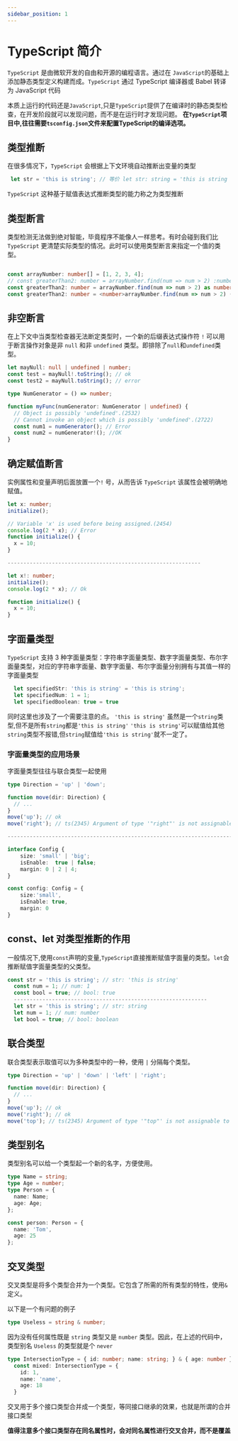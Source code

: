 ```yaml
---
sidebar_position: 1
---
```

# TypeScript 简介
`TypeScript` 是由微软开发的自由和开源的编程语言。通过在 `JavaScript`的基础上添加静态类型定义构建而成。`TypeScript` 通过 TypeScript 编译器或 Babel 转译为 JavaScript 代码


本质上运行的代码还是`JavaScript`,只是`TypeScript`提供了在编译时的静态类型检查，在开发阶段就可以发现问题，而不是在运行时才发现问题。
**在`TypeScript`项目中,往往需要`tsconfig.json`文件来配置TypeScript的编译选项。**

## 类型推断
在很多情况下，`TypeScript` 会根据上下文环境自动推断出变量的类型
```typescript
 let str = 'this is string'; // 等价 let str: string = 'this is string

```
`TypeScript` 这种基于赋值表达式推断类型的能力称之为类型推断

## 类型断言
类型检测无法做到绝对智能，毕竟程序不能像人一样思考。有时会碰到我们比 `TypeScript` 更清楚实际类型的情况。此时可以使用类型断言来指定一个值的类型。
```typescript

const arrayNumber: number[] = [1, 2, 3, 4];
// const greaterThan2: number = arrayNumber.find(num => num > 2) :number || undefined
const greaterThan2: number = arrayNumber.find(num => num > 2) as number;( 使用`as` 断言为number类型)
const greaterThan2: number = <number>arrayNumber.find(num => num > 2) (使用尖括号语法)
```

## 非空断言
在上下文中当类型检查器无法断定类型时，一个新的后缀表达式操作符 `!` 可以用于断言操作对象是非 `null` 和非 `undefined` 类型。即排除了`null`和`undefined`类型。
```typescript
let mayNull: null | undefined | number;
const test = mayNull!.toString(); // ok
const test2 = mayNull.toString(); // error

type NumGenerator = () => number;

function myFunc(numGenerator: NumGenerator | undefined) {
  // Object is possibly 'undefined'.(2532)
  // Cannot invoke an object which is possibly 'undefined'.(2722)
  const num1 = numGenerator(); // Error
  const num2 = numGenerator!(); //OK
}
```
## 确定赋值断言
实例属性和变量声明后面放置一个`!` 号，从而告诉 `TypeScript` 该属性会被明确地赋值。
```typescript
let x: number;
initialize();

// Variable 'x' is used before being assigned.(2454)
console.log(2 * x); // Error
function initialize() {
  x = 10;
}

-------------------------------------------------------------

let x!: number;
initialize();
console.log(2 * x); // Ok

function initialize() {
  x = 10;
}
```

## 字面量类型
`TypeScript` 支持 3 种字面量类型：字符串字面量类型、数字字面量类型、布尔字面量类型，对应的字符串字面量、数字字面量、布尔字面量分别拥有与其值一样的字面量类型
```typescript
  let specifiedStr: 'this is string' = 'this is string';
  let specifiedNum: 1 = 1;
  let specifiedBoolean: true = true
```
同时这里也涉及了一个需要注意的点。 `'this is string'` 虽然是一个`string`类型,但不是所有`string`都是`'this is string'`
`'this is string'`可以赋值给其他`string`类型不报错,但`string`赋值给`'this is string'`就不一定了。

### 字面量类型的应用场景
字面量类型往往与联合类型一起使用
```typescript
type Direction = 'up' | 'down';

function move(dir: Direction) {
  // ...
}
move('up'); // ok
move('right'); // ts(2345) Argument of type '"right"' is not assignable to parameter of type 'Direction'

---------------------------------------------------------------------------------------

interface Config {
    size: 'small' | 'big';
    isEnable:  true | false;
    margin: 0 | 2 | 4;
}

const config: Config = {
    size:'small',
    isEnable: true,
    margin: 0
}


```
## const、let 对类型推断的作用
一般情况下,使用`const`声明的变量,`TypeScript`直接推断赋值字面量的类型。`let`会推断赋值字面量类型的父类型。
```typescript
const str = 'this is string'; // str: 'this is string'
  const num = 1; // num: 1
  const bool = true; // bool: true
  -------------------------------------------------------------
  let str = 'this is string'; // str: string
  let num = 1; // num: number
  let bool = true; // bool: boolean
```
## 联合类型
联合类型表示取值可以为多种类型中的一种，使用 `|` 分隔每个类型。
```typescript
type Direction = 'up' | 'down' | 'left' | 'right';

function move(dir: Direction) {
  // ...
}
move('up'); // ok
move('right'); // ok
move('top'); // ts(2345) Argument of type '"top"' is not assignable to parameter of type 'Direction'
```
## 类型别名
类型别名可以给一个类型起一个新的名字，方便使用。
```typescript
type Name = string;
type Age = number;
type Person = {
  name: Name;
  age: Age;
};

const person: Person = {
  name: 'Tom',
  age: 25
};
```
## 交叉类型
交叉类型是将多个类型合并为一个类型。它包含了所需的所有类型的特性，使用`&`定义。

以下是一个有问题的例子
```typescript
type Useless = string & number;
```
因为没有任何属性既是 `string` 类型又是 `number` 类型。因此，在上述的代码中，类型别名 `Useless` 的类型就是个 `never`
```typescript
type IntersectionType = { id: number; name: string; } & { age: number };
  const mixed: IntersectionType = {
    id: 1,
    name: 'name',
    age: 18
  }
```
交叉用于多个接口类型合并成一个类型，等同接口继承的效果，也就是所谓的合并接口类型

**值得注意多个接口类型存在同名属性时，会对同名属性进行交叉合并，而不是覆盖**